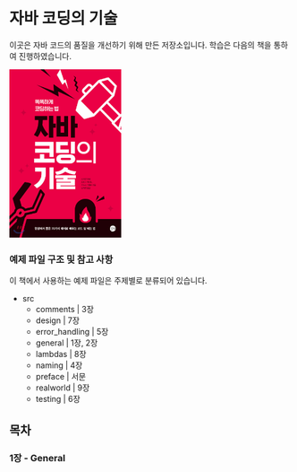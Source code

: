 # 자바 코딩의 기술

이곳은 자바 코드의 품질을 개선하기 위해 만든 저장소입니다. 학습은 다음의 책을 통하여 진행하였습니다.

<a href="http://www.yes24.com/Product/Goods/91236635"><img src="./img/1.jpeg" width="200" height="300"></a>

### 예제 파일 구조 및 참고 사항
이 책에서 사용하는 예제 파일은 주제별로 분류되어 있습니다.

- src
  - comments | 3장
  - design     | 7장         
  - error_handling | 5장
  - general         | 1장, 2장
  - lambdas | 8장
  - naming | 4장
  - preface | 서문
  - realworld  | 9장
  - testing | 6장


## 목차

### 1장 - General


